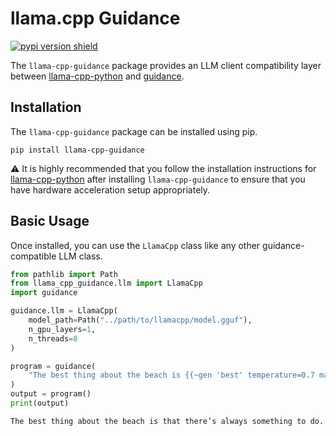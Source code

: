 # llama.cpp Guidance

[![pypi version shield](https://img.shields.io/pypi/v/llama-cpp-guidance)](https://img.shields.io/pypi/v/llama-cpp-guidance)

The `llama-cpp-guidance` package provides an LLM client compatibility layer between [llama-cpp-python] and [guidance].

## Installation

The `llama-cpp-guidance` package can be installed using pip.

```console
pip install llama-cpp-guidance
```

⚠️ It is highly recommended that you follow the installation instructions for [llama-cpp-python] after installing `llama-cpp-guidance` to ensure that you have hardware acceleration setup appropriately.

## Basic Usage

Once installed, you can use the `LlamaCpp` class like any other guidance-compatible LLM class.

```python
from pathlib import Path
from llama_cpp_guidance.llm import LlamaCpp
import guidance

guidance.llm = LlamaCpp(
    model_path=Path("../path/to/llamacpp/model.gguf"),
    n_gpu_layers=1,
    n_threads=8
)

program = guidance(
    "The best thing about the beach is {{~gen 'best' temperature=0.7 max_tokens=10}}"
)
output = program()
print(output)
```

```console
The best thing about the beach is that there’s always something to do.
```

[llama-cpp-python]: https://github.com/abetlen/llama-cpp-python/
[guidance]: https://github.com/guidance-ai/guidance/
